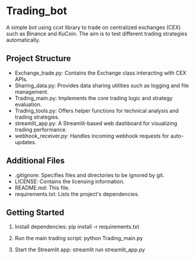 # Trading_bot

A simple bot using ccxt library to trade on centralized exchanges (CEX) such as Binance and KuCoin.
The aim is to test different trading strategies automatically.

## Project Structure

- Exchange_trade.py: Contains the Exchange class interacting with CEX APIs.
- Sharing_data.py: Provides data sharing utilities such as logging and file management.
- Trading_main.py: Implements the core trading logic and strategy evaluation.
- Trading_tools.py: Offers helper functions for technical analysis and trading strategies.
- streamlit_app.py: A Streamlit-based web dashboard for visualizing trading performance.
- webhook_receiver.py: Handles incoming webhook requests for auto-updates.

## Additional Files

- .gitignore: Specifies files and directories to be ignored by git.
- LICENSE: Contains the licensing information.
- README.md: This file.
- requirements.txt: Lists the project's dependencies.

## Getting Started

1. Install dependencies:
   pip install -r requirements.txt

2. Run the main trading script:
   python Trading_main.py

3. Start the Streamlit app:
   streamlit run streamlit_app.py

